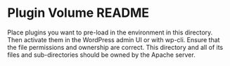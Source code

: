 # Plugin Volume README

Place plugins you want to pre-load in the environment in this directory. Then
activate them in the WordPress admin UI or with wp-cli. Ensure that the file
permissions and ownership are correct. This directory and all of its files and
sub-directories should be owned by the Apache server.

